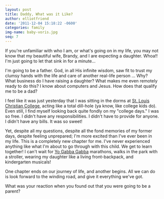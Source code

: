 ```yaml
---
layout: post
title: Daddy, What was it Like?
author: elliotfriend
date: '2011-12-04 15:18:22 -0600'
categories: family
img-name: baby-voris.jpg
seq: 7
---
```

If you're unfamiliar with who I am, or what's going on in my life, you
may not know that my beautiful wife, Brandy, and I are expecting a daughter.
Whoa!! I'm just going to let that sink in for a minute...

I'm going to be a father. God, in all His infinite wisdom, saw fit to trust
my clumsy hands with the life and care of another real-life person ... Why?
What business do I have raising a daughter? What makes me even remotely
ready to do this? I know about computers and Jesus. How does that qualify
me to be a dad?

I feel like it was just yesterday that I was sitting in the dorms at
[St. Louis Christian College](https://stlchristian.edu), acting like a
total dill-hole (ya know, like college kids do). Even still, I find myself
looking back quite fondly on my "college days." I was so free. I didn't
have any responsibilities. I didn't have to provide for anyone. I didn't
have any bills. It was so sweet!

Yet, despite all my questions, despite all the fond memories of my former
days, despite feeling unprepared; I'm more excited than I've ever been in
my life. This is a completely new chapter for me. I've never experienced
anything like what I'm about to go through with this child. We get to
learn together! I can't wait for [Yo Gabba Gabba](http://www.yogabbagabba.com)
marathons, walks in the park with a stroller, wearing my daughter like a
living front-backpack, and kindergarten musicals!

One chapter ends on our journey of life, and another begins. All we can
do is look forward to the winding road, and give it everything we've got.

What was your reaction when you found out that you were going to be a parent?
